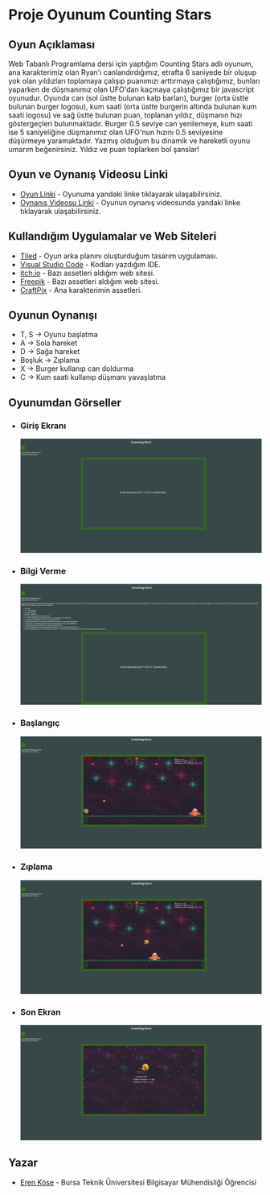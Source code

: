 # Proje Oyunum Counting Stars
## Oyun Açıklaması
Web Tabanlı Programlama dersi için yaptığım Counting Stars adlı oyunum, ana karakterimiz olan Ryan'ı canlandırdığımız, etrafta 6 saniyede bir oluşup yok olan yıldızları toplamaya çalışıp puanımızı arttırmaya çalıştığımız, bunları yaparken de düşmanımız olan UFO'dan kaçmaya çalıştığımız bir javascript oyunudur. Oyunda can (sol üstte bulunan kalp barları), burger (orta üstte bulunan burger logosu), kum saati (orta üstte burgerin altında bulunan kum saati logosu) ve sağ üstte bulunan puan, toplanan yıldız, düşmanın hızı göstergeçleri bulunmaktadır. Burger 0.5 seviye can yenilemeye, kum saati ise 5 saniyeliğine düşmanımız olan UFO'nun hızını 0.5 seviyesine düşürmeye yaramaktadır. Yazmış olduğum bu dinamik ve hareketli oyunu umarım beğenirsiniz. Yıldız ve puan toplarken bol şanslar!
## Oyun ve Oynanış Videosu Linki
* [Oyun Linki](https://erennkose.github.io/javascript-oyunum-counting-stars/) - Oyunuma yandaki linke tıklayarak ulaşabilirsiniz.
* [Oynanış Videosu Linki](https://youtu.be/FpoKqeEEzFY) - Oyunun oynanış videosunda yandaki linke tıklayarak ulaşabilirsiniz.
## Kullandığım Uygulamalar ve Web Siteleri
* [Tiled](https://www.mapeditor.org/) - Oyun arka planını oluşturduğum tasarım uygulaması.
* [Visual Studio Code](https://code.visualstudio.com/) - Kodları yazdığım IDE.
* [itch.io](https://itch.io/) - Bazı assetleri aldığım web sitesi.
* [Freepik](https://www.freepik.com/) - Bazı assetleri aldığım web sitesi.
* [CraftPix](https://craftpix.net/freebies/free-fantasy-chibi-male-sprites-pixel-art/?num=3&count=1604&sq=2d%20game%20character&pos=2) - Ana karakterimin assetleri.
## Oyunun Oynanışı
* T, S -> Oyunu başlatma
* A -> Sola hareket
* D -> Sağa hareket
* Boşluk -> Zıplama
* X -> Burger kullanıp can doldurma
* C -> Kum saati kullanıp düşmanı yavaşlatma
## Oyunumdan Görseller
* ### Giriş Ekranı
  ![](/readmeGoruntuleri/girisEkrani.png)
* ### Bilgi Verme
  ![](/readmeGoruntuleri/bilgiVer.png)
* ### Başlangıç
  ![](/readmeGoruntuleri/baslangic.png)
* ### Zıplama
  ![](/readmeGoruntuleri/zıplama.png)
* ### Son Ekran
  ![](/readmeGoruntuleri/sonEkran.png)
## Yazar
* [Eren Köse](https://tr.linkedin.com/in/eren-k%C3%B6se-338936252?trk=people-guest_people_search-card) - Bursa Teknik Üniversitesi Bilgisayar Mühendisliği Öğrencisi
